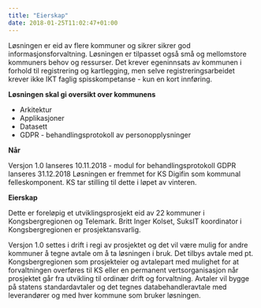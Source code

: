 ```yaml
---
title: "Eierskap"
date: 2018-01-25T11:02:47+01:00
---
```


 
Løsningen er eid av flere kommuner og sikrer sikrer god informasjonsforvaltning.
Løsningen er tilpasset også små og mellomstore kommuners behov og ressurser. Det krever egeninnsats av kommunen i forhold til registrering og kartlegging, men selve registreringsarbeidet krever ikke IKT faglig spisskompetanse - kun en kort innføring.
 
**Løsningen skal gi oversikt over kommunens**

* Arkitektur
* Applikasjoner
* Datasett
* GDPR - behandlingsprotokoll av personopplysninger
 
**Når** 

Versjon 1.0 lanseres 10.11.2018 - modul for behandlingsprotokoll GDPR lanseres 31.12.2018
Løsningen er fremmet for KS Digifin som kommunal felleskomponent. KS tar stilling til dette i løpet av vinteren.
 
**Eierskap**

Dette er foreløpig et utviklingsprosjekt eid av 22 kommuner i Kongsbergregionen og Telemark.
Britt Inger Kolset, SuksIT koordinator i Kongsbergregionen er prosjektansvarlig.
 
Versjon 1.0 settes i drift i regi av prosjektet og det vil være mulig for andre kommuner å tegne avtale om å ta løsningen i bruk. Det tilbys avtale med pt. Kongsbergregionen som prosjekteier og avtalepart med mulighet for at forvaltningen overføres til KS eller en permanent vertsorganisasjon når prosjektet går fra utvikling til ordinær drift og forvaltning.
Avtaler vil bygge på statens standardavtaler og det tegnes databehandleravtale med leverandører og med hver kommune som bruker løsningen.



